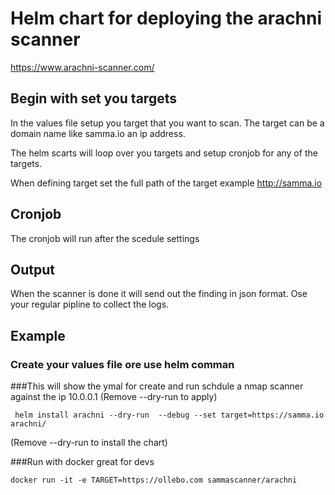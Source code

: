 # Helm chart for deploying the arachni scanner 
https://www.arachni-scanner.com/

## Begin with set you targets
In the values file setup you target that you want to scan.
The target can be a domain name like samma.io an ip address.

The helm scarts will loop over you targets and setup cronjob for any of the targets.

When defining target set the full path of the target example http://samma.io 



## Cronjob
The cronjob will run after the scedule settings


## Output
When the scanner is done it will send out the finding in json format.
Ose your regular pipline to collect the logs.


## Example

### Create your values file ore use helm comman 


###This will show the ymal for create and run schdule a nmap scanner against the ip 10.0.0.1 (Remove --dry-run to apply)
```
 helm install arachni --dry-run  --debug --set target=https://samma.io arachni/
 ```

(Remove --dry-run to install the chart)

###Run with docker great for devs
```
docker run -it -e TARGET=https://ollebo.com sammascanner/arachni

```
